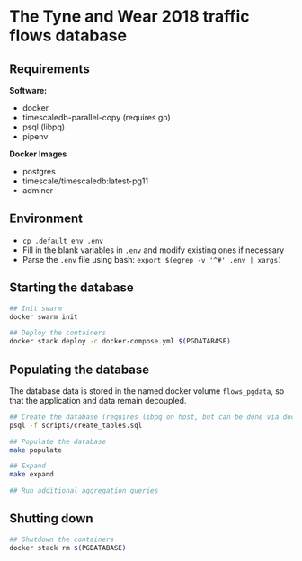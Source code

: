 # The Tyne and Wear 2018 traffic flows database

## Requirements

**Software:**
- docker
- timescaledb-parallel-copy (requires go)
- psql (libpq)
- pipenv

**Docker Images**
- postgres
- timescale/timescaledb:latest-pg11
- adminer

## Environment

- `cp .default_env .env`
- Fill in the blank variables in `.env` and modify existing ones if necessary
- Parse the `.env` file using bash: `export $(egrep -v '^#' .env | xargs)`

## Starting the database

```bash
## Init swarm
docker swarm init

## Deploy the containers
docker stack deploy -c docker-compose.yml $(PGDATABASE)
```

## Populating the database

The database data is stored in the named docker volume `flows_pgdata`,
so that the application and data remain decoupled.

```bash
## Create the database (requires libpq on host, but can be done via docker too)
psql -f scripts/create_tables.sql

## Populate the database
make populate

## Expand
make expand

## Run additional aggregation queries
```

## Shutting down

```bash
## Shutdown the containers
docker stack rm $(PGDATABASE)
```
